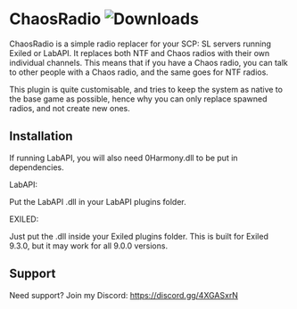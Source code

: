 ﻿# ChaosRadio ![Downloads](https://img.shields.io/github/downloads/LumiFae/ChaosRadio/total)

ChaosRadio is a simple radio replacer for your SCP: SL servers running Exiled or LabAPI. It replaces both NTF and Chaos radios with their own individual channels.
This means that if you have a Chaos radio, you can talk to other people with a Chaos radio, and the same goes for NTF radios.

This plugin is quite customisable, and tries to keep the system as native to the base game as possible, hence why you can only replace spawned radios, and not
create new ones.

## Installation

If running LabAPI, you will also need 0Harmony.dll to be put in dependencies.

LabAPI:

Put the LabAPI .dll in your LabAPI plugins folder.

EXILED:

Just put the .dll inside your Exiled plugins folder. This is built for Exiled 9.3.0, but it may work for all 9.0.0 versions.

## Support

Need support? Join my Discord: https://discord.gg/4XGASxrN
